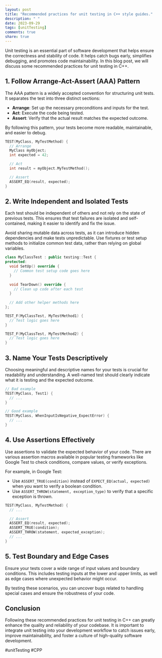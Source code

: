 ```yaml
---
layout: post
title: "Recommended practices for unit testing in C++ style guides."
description: " "
date: 2023-09-29
tags: [unitTesting]
comments: true
share: true
---
```


Unit testing is an essential part of software development that helps ensure the correctness and stability of code. It helps catch bugs early, simplifies debugging, and promotes code maintainability. In this blog post, we will discuss some recommended practices for unit testing in C++.

## 1. Follow Arrange-Act-Assert (AAA) Pattern

The AAA pattern is a widely accepted convention for structuring unit tests. It separates the test into three distinct sections: 

- **Arrange**: Set up the necessary preconditions and inputs for the test.
- **Act**: Execute the code being tested.
- **Assert**: Verify that the actual result matches the expected outcome.

By following this pattern, your tests become more readable, maintainable, and easier to debug.

```cpp
TEST(MyClass, MyTestMethod) {
  // Arrange
  MyClass myObject;
  int expected = 42;

  // Act
  int result = myObject.MyTestMethod();

  // Assert
  ASSERT_EQ(result, expected);
}
```

## 2. Write Independent and Isolated Tests

Each test should be independent of others and not rely on the state of previous tests. This ensures that test failures are isolated and self-contained, making it easier to identify and fix the issue.

Avoid sharing mutable data across tests, as it can introduce hidden dependencies and make tests unpredictable. Use fixtures or test setup methods to initialize common test data, rather than relying on global variables.

```cpp
class MyClassTest : public testing::Test {
protected:
  void SetUp() override {
    // Common test setup code goes here
  }
  
  void TearDown() override {
    // Clean up code after each test
  }
  
  // Add other helper methods here
};

TEST_F(MyClassTest, MyTestMethod1) {
  // Test logic goes here
}

TEST_F(MyClassTest, MyTestMethod2) {
  // Test logic goes here
}
```

## 3. Name Your Tests Descriptively

Choosing meaningful and descriptive names for your tests is crucial for readability and understanding. A well-named test should clearly indicate what it is testing and the expected outcome.

```cpp
// Bad example
TEST(MyClass, Test1) {
  // ...
}

// Good example
TEST(MyClass, WhenInputIsNegative_ExpectError) {
  // ...
}
```

## 4. Use Assertions Effectively

Use assertions to validate the expected behavior of your code. There are various assertion macros available in popular testing frameworks like Google Test to check conditions, compare values, or verify exceptions.

For example, in Google Test:

- Use `ASSERT_TRUE(condition)` instead of `EXPECT_EQ(actual, expected)` when you want to verify a boolean condition.
- Use `ASSERT_THROW(statement, exception_type)` to verify that a specific exception is thrown.

```cpp
TEST(MyClass, MyTestMethod) {
  // ...

  // Assert
  ASSERT_EQ(result, expected);
  ASSERT_TRUE(condition);
  ASSERT_THROW(statement, expected_exception);
  // ...
}
```

## 5. Test Boundary and Edge Cases

Ensure your tests cover a wide range of input values and boundary conditions. This includes testing inputs at the lower and upper limits, as well as edge cases where unexpected behavior might occur.

By testing these scenarios, you can uncover bugs related to handling special cases and ensure the robustness of your code.

## Conclusion

Following these recommended practices for unit testing in C++ can greatly enhance the quality and reliability of your codebase. It is important to integrate unit testing into your development workflow to catch issues early, improve maintainability, and foster a culture of high-quality software development.

#unitTesting #CPP